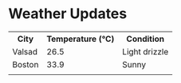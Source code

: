 # Weather Updates

<!-- WEATHER-UPDATE-START -->
<table><tr><th>City</th><th>Temperature (°C)</th><th>Condition</th></tr><tr><td>Valsad</td><td>26.5</td><td>Light drizzle</td></tr><tr><td>Boston</td><td>33.9</td><td>Sunny</td></tr><tr><td></td><td></td><td></td></tr></table>
<!-- WEATHER-UPDATE-END -->
